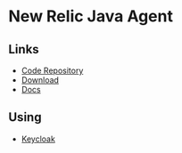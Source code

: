 # New Relic Java Agent

## Links

- [Code Repository](https://github.com/newrelic/newrelic-java-agent)
- [Download](https://download.newrelic.com/newrelic/java-agent/newrelic-agent/)
- [Docs](https://docs.newrelic.com/docs/agents/java-agent/)

## Using

- [Keycloak](/keycloak/keycloak-newrelic.md)
